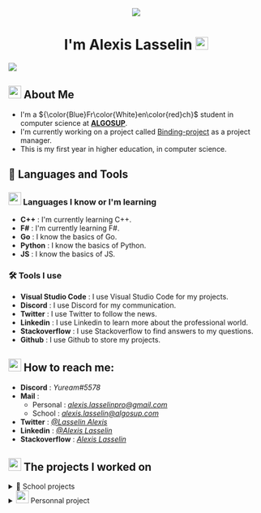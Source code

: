 <p align="center">
  <img src="https://media.giphy.com/media/xTiIzJSKB4l7xTouE8/giphy.gif">
</p>

<h1 align="center">I'm Alexis Lasselin <img src="https://cdn.discordapp.com/emojis/638827717130977282.gif?size=160&quality=lossless" width=25></h1>

![](https://komarev.com/ghpvc/?username=AlexisLasselin&color=brightgreen&style=plastic)

## <img src="https://cdn.discordapp.com/attachments/699735329288093818/1072516646708723813/1045822481803526184.png" width= 25> About Me

- I'm a ${\color{Blue}Fr\color{White}en\color{red}ch}$ student in computer science at [**ALGOSUP**](https://algosup.com/).
- I'm currently working on a project called [Binding-project](https://github.com/algosup/2022-2023-project-3-harfang3d-binding-Project-4-group) as a project manager.
- This is my first year in higher education, in computer science.

## 🚀 Languages and Tools

### <img src="https://cdn.discordapp.com/emojis/854490183071039488.gif?size=160&quality=lossless" width=25> Languages I know or I'm learning

- **C++** : I'm currently learning C++.
- **F#** : I'm currently learning F#.
- **Go** : I know the basics of Go.
- **Python** : I know the basics of Python.
- **JS** : I know the basics of JS.

### 🛠️ Tools I use

- **Visual Studio Code** : I use Visual Studio Code for my projects.
- **Discord** : I use Discord for my communication.
- **Twitter** : I use Twitter to follow the news.
- **Linkedin** : I use Linkedin to learn more about the professional world.
- **Stackoverflow** : I use Stackoverflow to find answers to my questions.
- **Github** : I use Github to store my projects.

## <img src="https://cdn.discordapp.com/emojis/621813805956988972.gif?size=160&quality=lossless" width = 25> How to reach me:

- **Discord** : *Yuream#5578*
- **Mail** : 
  - Personal : *alexis.lasselinpro@gmail.com*
  - School : *alexis.lasselin@algosup.com*
- **Twitter** : *[@Lasselin Alexis](https://twitter.com/LasselinAlexis1)*
- **Linkedin** : *[@Alexis Lasselin](https://www.linkedin.com/in/alexis-lasselin-318649251/)*
- **Stackoverflow** : *[Alexis Lasselin](https://stackoverflow.com/users/20451172/alexis-lasselin)*

## <img src="https://cdn.discordapp.com/emojis/857822954645094440.gif?size=160&quality=lossless" width=25> The projects I worked on

<details>
<summary>🏫 School projects</summary>

  1. [APPSolu](#1-APPSolu)
  2. [AppNewsNetwork](#2-AppNewsNetwork)
  3. [FABGen bindings](#3-FABGen-bindings)

| **Period**                          | <a id="1-APPSolu"></a>**Name**        | **Description**                                                                                                                                              | **Link**                                                                                     | **Role**          
:-----------------------------------:|:---------------:|:------------------------------------------------------------------------------------------------------------------------------------------------------------:|:--------------------------------------------------------------------------------------------:|:-----------------:
| 27 September 2022 ➜ 28 October 2022 | <a id="2-AppNewsNetwork"></a>APPSolu         | SIGNALL contact us to create a prototype of smart signage for signs                                                                                          | [Our repo](https://github.com/algosup/2022-2023-project-1-smart-signage-Project-4-group)     | QA                
| 7 November 2022 ➜ 18 December 2022  | <a id="3-FABGen-bindings"></a>AppNewsNetwork  | Jacobi asked us for a way to improve communication in their factory, so we decided to modify a TV to be able to display the information shared on a website. | [Our repo](https://github.com/algosup/2022-2023-project-2-factory-display-Project-4-group)   | Software Engineer 
| 3 January 2023 ➜ 17 Febuary 2023    | FABGen bindings | HARFANG 3D is a French 3D engine company that asked us to design bindings in F# for their 3D engine.                                                         | [Our repo](https://github.com/algosup/2022-2023-project-3-harfang3d-binding-Project-4-group) | Project Manager   

</details>

<details>
<summary> <img src="https://cdn.discordapp.com/emojis/979915870576967710.gif?size=160&quality=lossless" width=25> Personnal project</summary>

![](https://media.giphy.com/media/6uGhT1O4sxpi8/giphy.gif)

</details>
